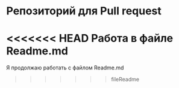 # Репозиторий для Pull request
<<<<<<< HEAD
**Работа в файле Readme.md** 
=======
Я продолжаю работать с файлом Readme.md 
>>>>>>> fileReadme
